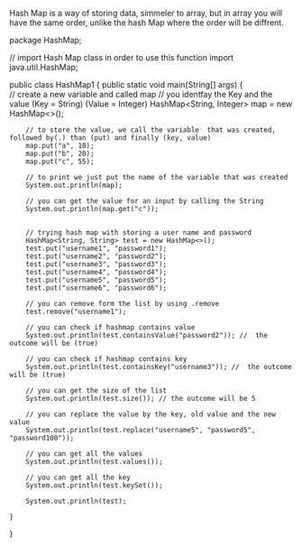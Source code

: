 Hash Map is a way of storing data, simmeler to array, but in array you will have the same order, unlike the hash Map where the order will be diffrent.


package HashMap;

// import Hash Map class in order to use this function
import java.util.HashMap;

public class HashMap1 
{
    public static void main(String[] args) 
    {  
        // create a new variable  and called map
        // you identfay the Key and the value (Key = String) (Value = Integer)
        HashMap<String, Integer> map = new HashMap<>();
        
        // to store the value, we call the variable  that was created, followed by(.) than (put) and finally (key, value)
        map.put("a", 10);
        map.put("b", 20);
        map.put("c", 55);
        
        // to print we just put the name of the variable that was created 
        System.out.println(map);
        
        // you can get the value for an input by calling the String
        System.out.println(map.get("c"));


        // trying hash map with storing a user name and password 
        HashMap<String, String> test = new HashMap<>();
        test.put("username1", "password1");
        test.put("username2", "password2");
        test.put("username3", "password3");
        test.put("username4", "password4");
        test.put("username5", "password5");
        test.put("username6", "password6");

        // you can remove form the list by using .remove
        test.remove("username1");

        // you can check if hashmap contains value 
        System.out.println(test.containsValue("password2")); //  the outcome will be (true)

        // you can check if hashmap contains key 
        System.out.println(test.containsKey("username3")); //  the outcome will be (true)

        // you can get the size of the list
        System.out.println(test.size()); // the outcome will be 5

        // you can replace the value by the key, old value and the new value
        System.out.println(test.replace("username5", "password5", "password100"));

        // you can get all the values
        System.out.println(test.values());
        
        // you can get all the key
        System.out.println(test.keySet());

        System.out.println(test);
        
    }    
}
